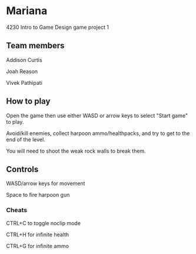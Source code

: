 # Mariana
4230 Intro to Game Design game project 1

## Team members
Addison Curtis

Joah Reason

Vivek Pathipati

## How to play
Open the game then use either WASD or arrow keys to select "Start game" to play.

Avoid/kill enemies, collect harpoon ammo/healthpacks, and try to get to the end of the level.

You will need to shoot the weak rock walls to break them.

## Controls
WASD/arrow keys for movement

Space to fire harpoon gun

### Cheats
CTRL+C to toggle noclip mode

CTRL+H for infinite health

CTRL+G for infinite ammo
